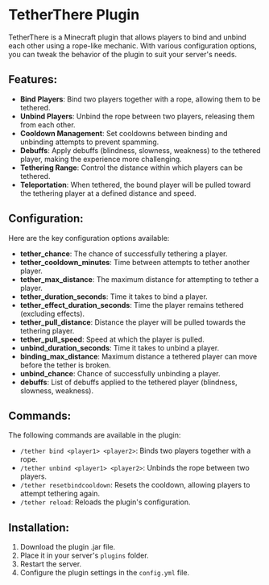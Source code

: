 # TetherThere Plugin

TetherThere is a Minecraft plugin that allows players to bind and unbind each other using a rope-like mechanic. With various configuration options, you can tweak the behavior of the plugin to suit your server's needs.

## Features:

- **Bind Players**: Bind two players together with a rope, allowing them to be tethered.
- **Unbind Players**: Unbind the rope between two players, releasing them from each other.
- **Cooldown Management**: Set cooldowns between binding and unbinding attempts to prevent spamming.
- **Debuffs**: Apply debuffs (blindness, slowness, weakness) to the tethered player, making the experience more challenging.
- **Tethering Range**: Control the distance within which players can be tethered.
- **Teleportation**: When tethered, the bound player will be pulled toward the tethering player at a defined distance and speed.

## Configuration:

Here are the key configuration options available:

- **tether_chance**: The chance of successfully tethering a player.
- **tether_cooldown_minutes**: Time between attempts to tether another player.
- **tether_max_distance**: The maximum distance for attempting to tether a player.
- **tether_duration_seconds**: Time it takes to bind a player.
- **tether_effect_duration_seconds**: Time the player remains tethered (excluding effects).
- **tether_pull_distance**: Distance the player will be pulled towards the tethering player.
- **tether_pull_speed**: Speed at which the player is pulled.
- **unbind_duration_seconds**: Time it takes to unbind a player.
- **binding_max_distance**: Maximum distance a tethered player can move before the tether is broken.
- **unbind_chance**: Chance of successfully unbinding a player.
- **debuffs**: List of debuffs applied to the tethered player (blindness, slowness, weakness).

## Commands:

The following commands are available in the plugin:

- `/tether bind <player1> <player2>`: Binds two players together with a rope.
- `/tether unbind <player1> <player2>`: Unbinds the rope between two players.
- `/tether resetbindcooldown`: Resets the cooldown, allowing players to attempt tethering again.
- `/tether reload`: Reloads the plugin's configuration.

## Installation:

1. Download the plugin .jar file.
2. Place it in your server's `plugins` folder.
3. Restart the server.
4. Configure the plugin settings in the `config.yml` file.
